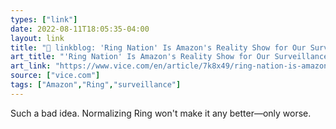 ```yaml
---
types: ["link"]
date: 2022-08-11T18:05:35-04:00
layout: link
title: "🔗 linkblog: 'Ring Nation' Is Amazon's Reality Show for Our Surveillance Dystopia'"
art_title: "'Ring Nation' Is Amazon's Reality Show for Our Surveillance Dystopia"
art_link: "https://www.vice.com/en/article/7k8x49/ring-nation-is-amazons-reality-show-for-our-surveillance-dystopia"
source: ["vice.com"]
tags: ["Amazon","Ring","surveillance"]
---
```

Such a bad idea. Normalizing Ring won't make it any better—only worse.
 

